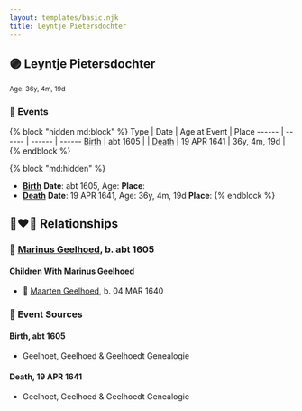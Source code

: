 ```yaml
---
layout: templates/basic.njk
title: Leyntje Pietersdochter
---
```

## 🟣 Leyntje Pietersdochter
<small>Age: 36y, 4m, 19d</small>

### 📆 Events

{% block "hidden md:block" %}
Type | Date | Age at Event | Place
------ | ------ | ------ | ------
[Birth](#event-event-3) | abt 1605 |  |
[Death](#event-event-4) | 19 APR 1641 | 36y, 4m, 19d |
{% endblock %}

{% block "md:hidden" %}
- **[Birth](#event-event-3)**
**Date**: abt 1605, Age:
**Place**:
- **[Death](#event-event-4)**
**Date**: 19 APR 1641, Age: 36y, 4m, 19d
**Place**:
{% endblock %}

## 👩‍❤️‍👨 Relationships

### 🔵 [Marinus Geelhoed](/people/4/47020978), b. abt 1605

#### Children With Marinus Geelhoed
* 🔵 [Maarten Geelhoed](/people/7/7846330), b. 04 MAR 1640
### 📰 Event Sources

#### <a id="event-event-3"></a> Birth, abt 1605
* Geelhoet, Geelhoed & Geelhoedt Genealogie

#### <a id="event-event-4"></a> Death, 19 APR 1641
* Geelhoet, Geelhoed & Geelhoedt Genealogie